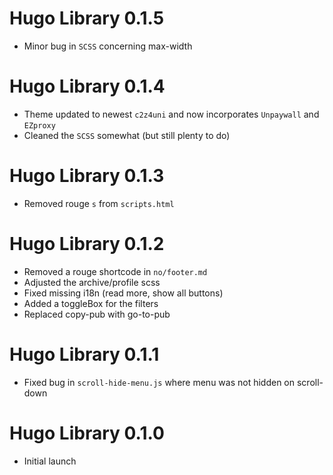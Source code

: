 # Hugo Library 0.1.5 

* Minor bug in `SCSS` concerning max-width

# Hugo Library 0.1.4 

* Theme updated to newest `c2z4uni` and now incorporates 
`Unpaywall` and `EZproxy`
* Cleaned the `SCSS` somewhat (but still plenty to do)

# Hugo Library 0.1.3

* Removed rouge `s` from `scripts.html`

# Hugo Library 0.1.2

* Removed a rouge shortcode in `no/footer.md`
* Adjusted the archive/profile scss
* Fixed missing i18n (read more, show all buttons)
* Added a toggleBox for the filters
* Replaced copy-pub with go-to-pub

# Hugo Library 0.1.1

* Fixed bug in `scroll-hide-menu.js` where menu was not hidden on scroll-down

# Hugo Library 0.1.0

* Initial launch